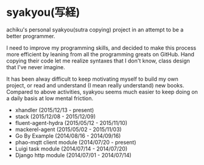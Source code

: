 syakyou(写経)
=============

achiku's personal syakyou(sutra copying) project in an attempt to be a better programmer. 


I need to improve my programming skills, and decided to make this process more efficient by leaning from all the programming greats on GitHub.
Hand copying their code let me realize syntaxes that I don't know, class design that I've never imagine.

It has been alway difficult to keep motivating myself to build my own project, or read and understand (I mean really understand) new books. 
Compared to above activities, syakyou seems much easier to keep doing on a daily basis at low mental friction.


- xhandler (2015/12/13 - present)
- stack (2015/12/08 - 2015/12/09)
- fluent-agent-hydra (2015/05/12 - 2015/11/10)
- mackerel-agent (2015/05/02 - 2015/11/03)
- Go By Example (2014/08/16 - 2014/09/16)
- phao-mqtt client module (2014/07/20 - present)
- Luigi task module (2014/07/14 - 2014/07/20)
- Django http module (2014/07/01 - 2014/07/14)
